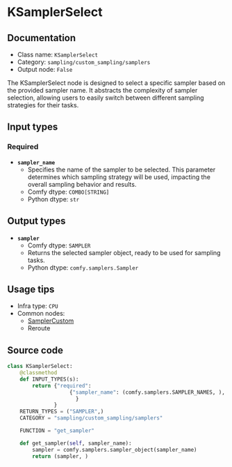 # KSamplerSelect
## Documentation
- Class name: `KSamplerSelect`
- Category: `sampling/custom_sampling/samplers`
- Output node: `False`

The KSamplerSelect node is designed to select a specific sampler based on the provided sampler name. It abstracts the complexity of sampler selection, allowing users to easily switch between different sampling strategies for their tasks.
## Input types
### Required
- **`sampler_name`**
    - Specifies the name of the sampler to be selected. This parameter determines which sampling strategy will be used, impacting the overall sampling behavior and results.
    - Comfy dtype: `COMBO[STRING]`
    - Python dtype: `str`
## Output types
- **`sampler`**
    - Comfy dtype: `SAMPLER`
    - Returns the selected sampler object, ready to be used for sampling tasks.
    - Python dtype: `comfy.samplers.Sampler`
## Usage tips
- Infra type: `CPU`
- Common nodes:
    - [SamplerCustom](../../Comfy/Nodes/SamplerCustom.md)
    - Reroute



## Source code
```python
class KSamplerSelect:
    @classmethod
    def INPUT_TYPES(s):
        return {"required":
                    {"sampler_name": (comfy.samplers.SAMPLER_NAMES, ),
                      }
               }
    RETURN_TYPES = ("SAMPLER",)
    CATEGORY = "sampling/custom_sampling/samplers"

    FUNCTION = "get_sampler"

    def get_sampler(self, sampler_name):
        sampler = comfy.samplers.sampler_object(sampler_name)
        return (sampler, )

```
